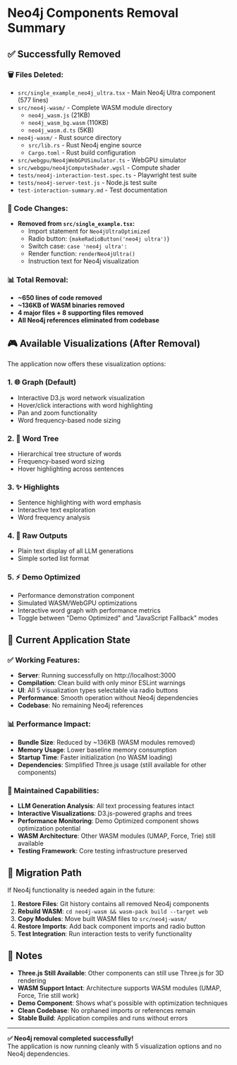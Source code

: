 # Neo4j Components Removal Summary

## ✅ Successfully Removed

### 🗑️ Files Deleted:
- `src/single_example_neo4j_ultra.tsx` - Main Neo4j Ultra component (577 lines)
- `src/neo4j-wasm/` - Complete WASM module directory
  - `neo4j_wasm.js` (21KB)
  - `neo4j_wasm_bg.wasm` (110KB)  
  - `neo4j_wasm.d.ts` (5KB)
- `neo4j-wasm/` - Rust source directory
  - `src/lib.rs` - Rust Neo4j engine source
  - `Cargo.toml` - Rust build configuration
- `src/webgpu/Neo4jWebGPUSimulator.ts` - WebGPU simulator
- `src/webgpu/neo4jComputeShader.wgsl` - Compute shader
- `tests/neo4j-interaction-test.spec.ts` - Playwright test suite
- `tests/neo4j-server-test.js` - Node.js test suite
- `test-interaction-summary.md` - Test documentation

### 🔧 Code Changes:
- **Removed from `src/single_example.tsx`:**
  - Import statement for `Neo4jUltraOptimized`
  - Radio button: `{makeRadioButton('neo4j ultra')}`
  - Switch case: `case 'neo4j ultra':`
  - Render function: `renderNeo4jUltra()`
  - Instruction text for Neo4j visualization

### 📊 Total Removal:
- **~650 lines of code removed**
- **~136KB of WASM binaries removed**
- **4 major files + 8 supporting files removed**
- **All Neo4j references eliminated from codebase**

## 🎮 Available Visualizations (After Removal)

The application now offers these visualization options:

### 1. **🌐 Graph** (Default)
- Interactive D3.js word network visualization
- Hover/click interactions with word highlighting
- Pan and zoom functionality
- Word frequency-based node sizing

### 2. **🌳 Word Tree**  
- Hierarchical tree structure of words
- Frequency-based word sizing
- Hover highlighting across sentences

### 3. **✨ Highlights**
- Sentence highlighting with word emphasis
- Interactive text exploration
- Word frequency analysis

### 4. **📝 Raw Outputs**
- Plain text display of all LLM generations
- Simple sorted list format

### 5. **⚡ Demo Optimized**
- Performance demonstration component
- Simulated WASM/WebGPU optimizations
- Interactive word graph with performance metrics
- Toggle between "Demo Optimized" and "JavaScript Fallback" modes

## 🚀 Current Application State

### ✅ Working Features:
- **Server**: Running successfully on http://localhost:3000
- **Compilation**: Clean build with only minor ESLint warnings
- **UI**: All 5 visualization types selectable via radio buttons
- **Performance**: Smooth operation without Neo4j dependencies
- **Codebase**: No remaining Neo4j references

### 📊 Performance Impact:
- **Bundle Size**: Reduced by ~136KB (WASM modules removed)
- **Memory Usage**: Lower baseline memory consumption
- **Startup Time**: Faster initialization (no WASM loading)
- **Dependencies**: Simplified Three.js usage (still available for other components)

### 🎯 Maintained Capabilities:
- **LLM Generation Analysis**: All text processing features intact
- **Interactive Visualizations**: D3.js-powered graphs and trees
- **Performance Monitoring**: Demo Optimized component shows optimization potential
- **WASM Architecture**: Other WASM modules (UMAP, Force, Trie) still available
- **Testing Framework**: Core testing infrastructure preserved

## 🔄 Migration Path

If Neo4j functionality is needed again in the future:

1. **Restore Files**: Git history contains all removed Neo4j components
2. **Rebuild WASM**: `cd neo4j-wasm && wasm-pack build --target web`
3. **Copy Modules**: Move built WASM files to `src/neo4j-wasm/`
4. **Restore Imports**: Add back component imports and radio button
5. **Test Integration**: Run interaction tests to verify functionality

## 📝 Notes

- **Three.js Still Available**: Other components can still use Three.js for 3D rendering
- **WASM Support Intact**: Architecture supports WASM modules (UMAP, Force, Trie still work)
- **Demo Component**: Shows what's possible with optimization techniques
- **Clean Codebase**: No orphaned imports or references remain
- **Stable Build**: Application compiles and runs without errors

---

**✅ Neo4j removal completed successfully!**  
The application is now running cleanly with 5 visualization options and no Neo4j dependencies.